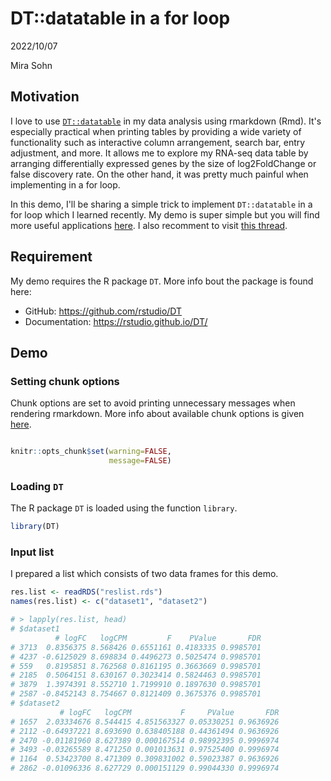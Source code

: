 # DT::datatable in a for loop

2022/10/07

Mira Sohn

## Motivation

I love to use [`DT::datatable`](https://rstudio.github.io/DT/) in my data analysis using rmarkdown (Rmd). It's especially practical when printing tables by providing a wide variety of functionality such as interactive column arrangement, search bar, entry adjustment, and more. It allows me to explore my RNA-seq data table by arranging differentially expressed genes by the size of log2FoldChange or false discovery rate. On the other hand, it was pretty much painful when implementing in a for loop. 

In this demo, I'll be sharing a simple trick to implement `DT::datatable` in a for loop which I learned recently. My demo is super simple but you will find more useful applications [here](http://michaeljw.com/blog/post/subchunkify/). I also recomment to visit [this thread](https://stackoverflow.com/questions/39732560/why-does-datatable-not-print-when-looping-in-rmarkdown).


## Requirement

My demo requires the R package `DT`. More info bout the package is found here:

- GitHub: https://github.com/rstudio/DT
- Documentation: https://rstudio.github.io/DT/


## Demo

### Setting chunk options

Chunk options are set to avoid printing unnecessary messages when rendering rmarkdown. More info about available chunk options is given [here](https://bookdown.org/yihui/rmarkdown-cookbook/chunk-options.html).


```r

knitr::opts_chunk$set(warning=FALSE,
                      message=FALSE)

```




### Loading `DT`

The R package `DT` is loaded using the function `library`.

```r
library(DT)
```

### Input list

I prepared a list which consists of two data frames for this demo.


```r
res.list <- readRDS("reslist.rds")
names(res.list) <- c("dataset1", "dataset2")

```



```r
# > lapply(res.list, head)
# $dataset1
          # logFC   logCPM         F    PValue       FDR
# 3713  0.8356375 8.568426 0.6551161 0.4183335 0.9985701
# 4237 -0.6125029 8.698834 0.4496273 0.5025474 0.9985701
# 559   0.8195851 8.762568 0.8161195 0.3663669 0.9985701
# 2185  0.5064151 8.630167 0.3023414 0.5824463 0.9985701
# 3879  1.3974391 8.552710 1.7199910 0.1897630 0.9985701
# 2587 -0.8452143 8.754667 0.8121409 0.3675376 0.9985701
# $dataset2
           # logFC   logCPM           F     PValue       FDR
# 1657  2.03334676 8.544415 4.851563327 0.05330251 0.9636926
# 2112 -0.64937221 8.693690 0.638405188 0.44361494 0.9636926
# 2470 -0.01181960 8.627389 0.000167514 0.98992395 0.9996974
# 3493 -0.03265589 8.471250 0.001013631 0.97525400 0.9996974
# 1164  0.53423700 8.471309 0.309831002 0.59023387 0.9636926
# 2862 -0.01096336 8.627729 0.000151129 0.99044330 0.9996974

```

